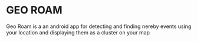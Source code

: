 # GEO ROAM

Geo Roam is a an android app for detecting and finding nereby events using your location and displaying them as a cluster on your map